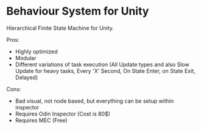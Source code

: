 # Behaviour System for Unity
Hierarchical Finite State Machine for Unity.

Pros:
- Highly optimized
- Modular
- Different variations of task execution (All Update types and also Slow Update for heavy tasks, Every 'X' Second, On State Enter, on State Exit, Delayed)

Cons:
- Bad visual, not node based, but everything can be setup within inspector
- Requires Odin Inspector (Cost is 80$)
- Requires MEC (Free)
